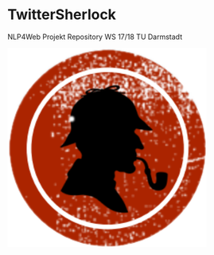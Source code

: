 # TwitterSherlock
NLP4Web Projekt Repository WS 17/18  TU Darmstadt

<img src="./logo.png" width="400" height="400" />

